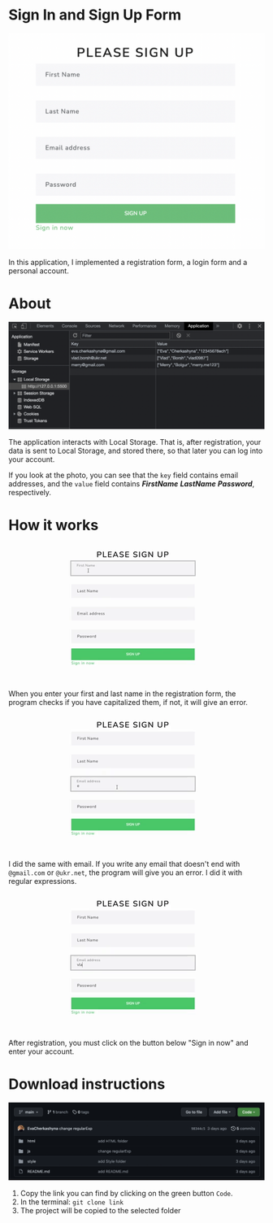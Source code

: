 # Sign In and Sign Up Form
![](./readme-for/img2.png)

In this application, I implemented a registration form, a login form and a personal account.

# About
![](./readme-for/img.png)

The application interacts with Local Storage. That is, after registration, your data is sent to Local Storage, and stored there, so that later you can log into your account.

 If you look at the photo, you can see that the `key` field contains email addresses, and the `value` field contains ___FirstName___ ___LastName___ ___Password___, respectively.

 # How it works

![name-ckeck](./readme-for/gif.gif)

 When you enter your first and last name in the registration form, the program checks if you have capitalized them, if not, it will give an error. 
 
![email-check](./readme-for/giphy2.gif)

 I did the same with email. If you write any email that doesn't end with `@gmail.com` or `@ukr.net`, the program will give you an error. I did it with regular expressions.
 
 ![app-about](./readme-for/gif3.gif)


  After registration, you must click on the button below "Sign in now" and enter your account.

# Download instructions

 ![](./readme-for/img3.png)

1. Copy the link you can find by clicking on the green button `Сode`.
2. In the terminal: `git clone link`
3. The project will be copied to the selected folder



















